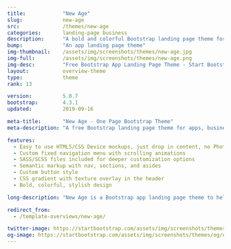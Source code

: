 ```yaml
---
title:            "New Age"
slug:             new-age
src:              /themes/new-age
categories:       landing-page business
description:      "A bold and colorful Bootstrap landing page theme for web apps or other business use"
bump:             "An app landing page theme"
img-thumbnail:    /assets/img/screenshots/themes/new-age.jpg
img-full:         /assets/img/screenshots/themes/new-age.png
img-desc:         "Free Bootstrap App Landing Page Theme - Start Bootstrap"
layout:           overview-theme
type:             theme
rank: 13

version:          5.0.7
bootstrap:        4.3.1
updated:          2019-09-16

meta-title:       "New Age - One Page Bootstrap Theme"
meta-description: "A free Bootstrap landing page theme for apps, businesses, and other multipurpose uses. All Start Bootstrap templates are free to download and open source."

features:
  - Easy to use HTML5/CSS Device mockups, just drop in content, no Photoshop or image editing necessary!
  - Custom fixed navigation menu with scrolling animations
  - SASS/SCSS files included for deeper customization options
  - Semantic markup with nav, sections, and asides
  - Custom button style
  - CSS gradient with texture overlay in the header
  - Bold, colorful, stylish design

long-description: "New Age is a Bootstrap app landing page theme to help you beautifully showcase your web app or anything else! This theme features a bold, colorful design with various content sections that will be an excellent boilerplate for your next Bootstrap based project!"

redirect_from:
  - /template-overviews/new-age/

twitter-image: https://startbootstrap.com/assets/img/screenshots/themes/twitter/twitter-new-age.png
og-image: https://startbootstrap.com/assets/img/screenshots/themes/og/og-new-age.png
---
```

